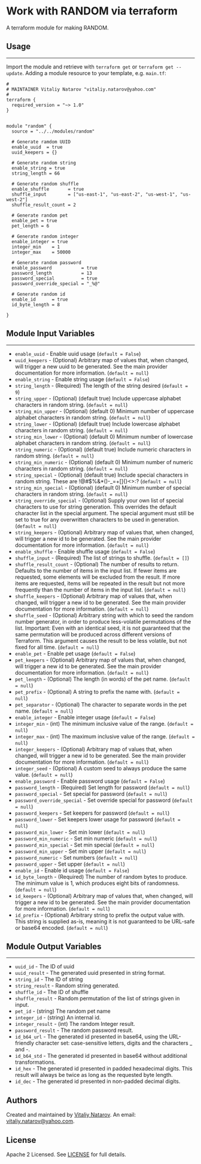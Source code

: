 # Work with RANDOM via terraform

A terraform module for making RANDOM.


## Usage
----------------------
Import the module and retrieve with ```terraform get``` or ```terraform get --update```. Adding a module resource to your template, e.g. `main.tf`:

```
#
# MAINTAINER Vitaliy Natarov "vitaliy.natarov@yahoo.com"
#
terraform {
  required_version = "~> 1.0"
}


module "random" {
  source = "../../modules/random"

  # Generate ramdom UUID
  enable_uuid  = true
  uuid_keepers = {}

  # Generate random string
  enable_string = true
  string_length = 66

  # Generate random shuffle
  enable_shuffle       = true
  shuffle_input        = ["us-east-1", "us-east-2", "us-west-1", "us-west-2"]
  shuffle_result_count = 2

  # Generate random pet
  enable_pet = true
  pet_length = 6

  # Generate random integer
  enable_integer = true
  integer_min    = 1
  integer_max    = 50000

  # Generate random password
  enable_password           = true
  password_length           = 13
  password_special          = true
  password_override_special = "_%@"

  # Generate random id
  enable_id      = true
  id_byte_length = 8

}
```

## Module Input Variables
----------------------
- `enable_uuid` - Enable uuid usage (`default = False`)
- `uuid_keepers` - (Optional) Arbitrary map of values that, when changed, will trigger a new uuid to be generated. See the main provider documentation for more information. (`default = null`)
- `enable_string` - Enable string usage (`default = False`)
- `string_length` - (Required) The length of the string desired (`default = 9`)
- `string_upper` - (Optional) (default true) Include uppercase alphabet characters in random string. (`default = null`)
- `string_min_upper` - (Optional) (default 0) Minimum number of uppercase alphabet characters in random string. (`default = null`)
- `string_lower` - (Optional) (default true) Include lowercase alphabet characters in random string. (`default = null`)
- `string_min_lower` - (Optional) (default 0) Minimum number of lowercase alphabet characters in random string. (`default = null`)
- `string_numeric` - (Optional) (default true) Include numeric characters in random string. (`default = null`)
- `string_min_numeric` - (Optional) (default 0) Minimum number of numeric characters in random string. (`default = null`)
- `string_special` - (Optional) (default true) Include special characters in random string. These are !@#$%&*()-_=+[]{}<>:? (`default = null`)
- `string_min_special` - (Optional) (default 0) Minimum number of special characters in random string. (`default = null`)
- `string_override_special` - (Optional) Supply your own list of special characters to use for string generation. This overrides the default character list in the special argument. The special argument must still be set to true for any overwritten characters to be used in generation. (`default = null`)
- `string_keepers` - (Optional) Arbitrary map of values that, when changed, will trigger a new id to be generated. See the main provider documentation for more information. (`default = null`)
- `enable_shuffle` - Enable shuffle usage (`default = False`)
- `shuffle_input` - (Required) The list of strings to shuffle. (`default = []`)
- `shuffle_result_count` - (Optional) The number of results to return. Defaults to the number of items in the input list. If fewer items are requested, some elements will be excluded from the result. If more items are requested, items will be repeated in the result but not more frequently than the number of items in the input list. (`default = null`)
- `shuffle_keepers` - (Optional) Arbitrary map of values that, when changed, will trigger a new id to be generated. See the main provider documentation for more information. (`default = null`)
- `shuffle_seed` - (Optional) Arbitrary string with which to seed the random number generator, in order to produce less-volatile permutations of the list. Important: Even with an identical seed, it is not guaranteed that the same permutation will be produced across different versions of Terraform. This argument causes the result to be less volatile, but not fixed for all time. (`default = null`)
- `enable_pet` - Enable pet usage (`default = False`)
- `pet_keepers` - (Optional) Arbitrary map of values that, when changed, will trigger a new id to be generated. See the main provider documentation for more information. (`default = null`)
- `pet_length` - (Optional) The length (in words) of the pet name. (`default = null`)
- `pet_prefix` - (Optional) A string to prefix the name with. (`default = null`)
- `pet_separator` - (Optional) The character to separate words in the pet name. (`default = null`)
- `enable_integer` - Enable integer usage (`default = False`)
- `integer_min` - (int) The minimum inclusive value of the range. (`default = null`)
- `integer_max` - (int) The maximum inclusive value of the range. (`default = null`)
- `integer_keepers` - (Optional) Arbitrary map of values that, when changed, will trigger a new id to be generated. See the main provider documentation for more information. (`default = null`)
- `integer_seed` - (Optional) A custom seed to always produce the same value. (`default = null`)
- `enable_password` - Enable password usage (`default = False`)
- `password_length` - (Required) Set length for password (`default = null`)
- `password_special` - Set special for password (`default = null`)
- `password_override_special` - Set override special for password (`default = null`)
- `password_keepers` - Set keepers for password (`default = null`)
- `password_lower` - Set keepers lower usage for password (`default = null`)
- `password_min_lower` - Set min lower (`default = null`)
- `password_min_numeric` - Set min numeric (`default = null`)
- `password_min_special` - Set min special (`default = null`)
- `password_min_upper` - Set min upper (`default = null`)
- `password_numeric` - Set numbers (`default = null`)
- `password_upper` - Set upper (`default = null`)
- `enable_id` - Enable id usage (`default = False`)
- `id_byte_length` - (Required) The number of random bytes to produce. The minimum value is 1, which produces eight bits of randomness. (`default = null`)
- `id_keepers` - (Optional) Arbitrary map of values that, when changed, will trigger a new id to be generated. See the main provider documentation for more information. (`default = null`)
- `id_prefix` - (Optional) Arbitrary string to prefix the output value with. This string is supplied as-is, meaning it is not guaranteed to be URL-safe or base64 encoded. (`default = null`)

## Module Output Variables
----------------------
- `uuid_id` - The ID of uuid
- `uuid_result` - The generated uuid presented in string format.
- `string_id` - The ID of string
- `string_result` - Random string generated.
- `shuffle_id` - The ID of shuffle
- `shuffle_result` - Random permutation of the list of strings given in input.
- `pet_id` - (string) The random pet name
- `integer_id` - (string) An internal id.
- `integer_result` - (int) The random Integer result.
- `password_result` - The random password result.
- `id_b64_url` - The generated id presented in base64, using the URL-friendly character set: case-sensitive letters, digits and the characters _ and -.
- `id_b64_std` - The generated id presented in base64 without additional transformations.
- `id_hex` - The generated id presented in padded hexadecimal digits. This result will always be twice as long as the requested byte length.
- `id_dec` - The generated id presented in non-padded decimal digits.


## Authors

Created and maintained by [Vitaliy Natarov](https://github.com/SebastianUA). An email: [vitaliy.natarov@yahoo.com](vitaliy.natarov@yahoo.com).

## License

Apache 2 Licensed. See [LICENSE](https://github.com/SebastianUA/terraform/blob/master/LICENSE) for full details.
